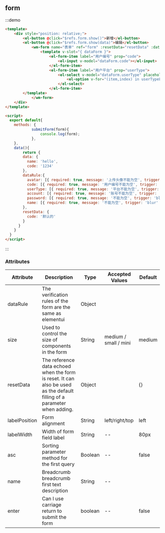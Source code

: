 ## form

:::demo

```html
<template>
    <div style="position: relative;">
        <el-button @click="$refs.form.show()">新增</el-button>
        <el-button @click="$refs.form.show(data)">编辑</el-button>
            <wm-form name="表单" ref="form" :resetData="resetData" :dataRule="dataRule" @submitForm="submitForm" style="z-index: 3;">
                <template v-slot="{ dataForm }">
                    <el-form-item label="用户编号" prop="code">
                        <el-input v-model="dataForm.code"></el-input>
                    </el-form-item>
                    <el-form-item label="用户平台" prop="userType">
                        <el-select v-model="dataForm.userType" placeholder="平台选择" clearable>
                            <el-option v-for="(item,index) in userTypeList" :label="item.label" :value="item.value" :key="index"></el-option>
                        </el-select>
                    </el-form-item>
        </template>
            </wm-form>
    </div>
</template>      

<script>
  export default{
  	methods: {
			submitForm(form){
				console.log(form);
			},
    },
    data(){
    	return {
        data: {
          name: 'hello',
          code: '1234'
        },
        dataRule:{
          avatar: [{ required: true, message: '上传头像不能为空', trigger: 'blur' }],
          code: [{ required: true, message: '用户编号不能为空', trigger: 'blur' }],
          userType: [{ required: true, message: '平台不能为空', trigger: 'blur' }],
          account: [{ required: true, message: '账号不能为空', trigger: 'blur' }],
          password: [{ required: true, message: '不能为空', trigger: 'blur' }],
          name: [{ required: true, message: '不能为空', trigger: 'blur' }]
        },
        resetData: {
          code: '默认的'
        }
      }
    }
  }
</script>

```

:::

### Attributes

| Attribute | Description | Type | Accepted Values | Default
|---------|--------|-------| --------|--------
| dataRule | The verification rules of the form are the same as elementui | Object | 
| size | Used to control the size of components in the form | String | medium / small / mini | medium
| resetData | The reference data echoed when the form is reset. It can also be used as the default filling of a parameter when adding. | Object |    | {}
| labelPosition | Form alignment | String | left/right/top | left
| labelWidth | Width of form field label | String | -- | 80px
| asc | Sorting parameter method for the first query | Boolean | -- | false
| name | Breadcrumb breadcrumb first text description | String | -- | 
| enter | Can I use carriage return to submit the form | boolean | -- | false
